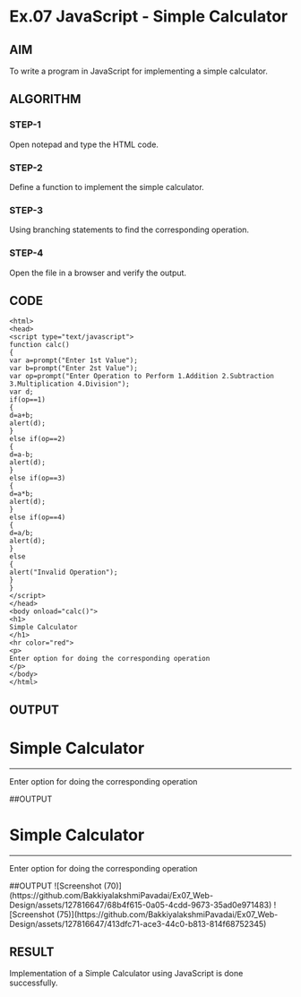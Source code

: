 # Ex.07 JavaScript - Simple Calculator
## AIM
  To write a program in JavaScript for implementing a simple calculator.

## ALGORITHM
### STEP-1
  Open notepad and type the HTML code.

### STEP-2
  Define a function to implement the simple calculator.

### STEP-3
  Using branching statements to find the corresponding operation.

### STEP-4
  Open the file in a browser and verify the output.
  
## CODE
~~~
<html>
<head>
<script type="text/javascript">
function calc()
{
var a=prompt("Enter 1st Value");
var b=prompt("Enter 2st Value");
var op=prompt("Enter Operation to Perform 1.Addition 2.Subtraction 3.Multiplication 4.Division");
var d;
if(op==1)
{
d=a+b;
alert(d);
}
else if(op==2)
{
d=a-b;
alert(d);
}
else if(op==3)
{
d=a*b;
alert(d);
}
else if(op==4)
{
d=a/b;
alert(d);
}
else
{
alert("Invalid Operation");
}
}
</script>
</head>
<body onload="calc()">
<h1>
Simple Calculator
</h1>
<hr color="red">
<p> 
Enter option for doing the corresponding operation
</p>
</body>
</html>
~~~
## OUTPUT
<html>
<head>
<script type="text/javascript">
function calc()
{
var a=prompt("Enter 1st Value");
var b=prompt("Enter 2st Value");
var op=prompt("Enter Operation to Perform 1.Addition 2.Subtraction 3.Multiplication 4.Division");
var d;
if(op==1)
{
d=a+b;
alert(d);
}
else if(op==2)
{
d=a-b;
alert(d);
}
else if(op==3)
{
d=a*b;
alert(d);
}
else if(op==4)
{
d=a/b;
alert(d);
}
else
{
alert("Invalid Operation");
}
}
</script>
</head>
<body onload="calc()">
<h1>
Simple Calculator
</h1>
<hr color="red">
<p> 
Enter option for doing the corresponding operation
</p>
</body>
</html>
##OUTPUT
<html>
<head>
<script type="text/javascript">
function calc()
{
var a=prompt("Enter 1st Value");
var b=prompt("Enter 2st Value");
var op=prompt("Enter Operation to Perform 1.Addition 2.Subtraction 3.Multiplication 4.Division");
var d;
if(op==1)
{
d=a+b;
alert(d);
}
else if(op==2)
{
d=a-b;
alert(d);
}
else if(op==3)
{
d=a*b;
alert(d);
}
else if(op==4)
{
d=a/b;
alert(d);
}
else
{
alert("Invalid Operation");
}
}
</script>
</head>
<body onload="calc()">
<h1>
Simple Calculator
</h1>
<hr color="red">
<p> 
Enter option for doing the corresponding operation
</p>
</body>
</html>
##OUTPUT
![Screenshot (70)](https://github.com/BakkiyalakshmiPavadai/Ex07_Web-Design/assets/127816647/68b4f615-0a05-4cdd-9673-35ad0e971483)
![Screenshot (75)](https://github.com/BakkiyalakshmiPavadai/Ex07_Web-Design/assets/127816647/413dfc71-ace3-44c0-b813-814f68752345)


## RESULT
  Implementation of a Simple Calculator using JavaScript is done successfully.
